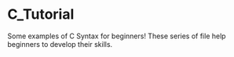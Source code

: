 # C_Tutorial
Some examples of  C Syntax for beginners!
These series of file help beginners to develop their skills.
